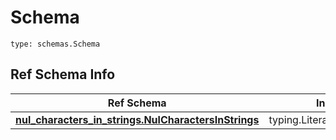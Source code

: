 # Schema
```
type: schemas.Schema
```

## Ref Schema Info
Ref Schema | Input Type | Output Type
---------- | ---------- | -----------
[**nul_characters_in_strings.NulCharactersInStrings**](../../../../../../../../components/schema/nul_characters_in_strings.md) | typing.Literal["hello\x00there"] | typing.Literal["hello\x00there"]
